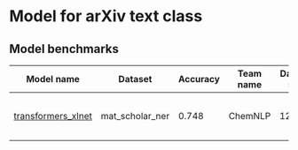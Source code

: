 # Model for arXiv text class

<h2>Model benchmarks</h2>

<table style="width:100%" id="j_table">
 <thead>
  <tr>
<th>Model name</th><th>Dataset</th>
   <!-- <th>Method</th>-->
    <th>Accuracy</th>
    <th>Team name</th>
    <th>Dataset size</th>
    <th>Date submitted</th>
    <th>Notes</th>
  </tr>
 </thead>
<!--table_content--><tr><td><a href="https://github.com/usnistgov/jarvis_leaderboard/tree/main/jarvis_leaderboard/contributions/transformers_xlnet" target="_blank">transformers_xlnet</a></td><td>mat_scholar_ner</td><td>0.748</td><td>ChemNLP</td><td>123267</td><td>01-14-2023</td><td><a href="https://github.com/usnistgov/jarvis_leaderboard/tree/main/jarvis_leaderboard/contributions/transformers_xlnet/AI-TokenClass-labels-mat_scholar_ner-test-acc.csv.zip" target="_blank">CSV</a>, <a href="https://github.com/usnistgov/jarvis_leaderboard/tree/main/jarvis_leaderboard/benchmarks/AI/TokenClass/mat_scholar_ner_labels.json.zip" target="_blank">JSON</a>, <a href="https://github.com/usnistgov/jarvis_leaderboard/tree/main/jarvis_leaderboard/contributions/transformers_xlnet/run.sh " target="_blank">run.sh</a>, <a href="https://github.com/usnistgov/jarvis_leaderboard/tree/main/jarvis_leaderboard/contributions/transformers_xlnet/metadata.json " target="_blank">Info</a></td></tr><!--table_content-->
</table>